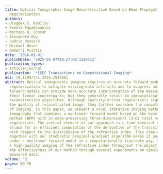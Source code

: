 ```yaml
---
title: Optical Tomographic Image Reconstruction Based on Beam Propagation and Sparse
  Regularization
authors:
- Ulugbek S. Kamilov
- Yannis Papadopoulos
- Morteza H. Shoreh
- Alexandre Goy
- Cedric Vonesch
- Michael Unser
- Demetri Psaltis
date: '2016-01-01'
publishDate: '2025-05-07T10:27:08.132031Z'
publication_types:
- article-journal
publication: '*IEEE Transactions on Computational Imaging*'
doi: 10.1109/tci.2016.2519261
abstract: Optical tomographic imaging requires an accurate forward model as well as
  regularization to mitigate missing-data artifacts and to suppress noise. Nonlinear
  forward models can provide more accurate interpretation of the measured data than
  their linear counterparts, but they generally result in computationally prohibitive
  reconstruction algorithms. Although sparsity-driven regularizers significantly improve
  the quality of reconstructed image, they further increase the computational burden
  of imaging. In this paper, we present a novel iterative imaging method for optical
  tomography that combines a nonlinear forward model based on the beam propagation
  method (BPM) with an edge-preserving three-dimensional (3-D) total variation (TV)
  regularizer. The central element of our approach is a time-reversal scheme, which
  allows for an efficient computation of the derivative of the transmitted wave-field
  with respect to the distribution of the refractive index. This time-reversal scheme
  together with our stochastic proximal-gradient algorithm makes it possible to optimize
  under a nonlinear forward model in a computationally tractable way, thus enabling
  a high-quality imaging of the refractive index throughout the object. We demonstrate
  the effectiveness of our method through several experiments on simulated and experimentally
  measured data.
volume: '2'
pages: 59-70
---
```

